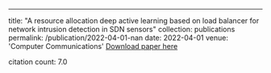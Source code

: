 ---
title: "A resource allocation deep active learning based on load balancer for network intrusion detection in SDN sensors"
collection: publications
permalink: /publication/2022-04-01-nan
date: 2022-04-01
venue: 'Computer Communications'
[Download paper here](https://scholar.google.com/citations?view_op=view_citation&hl=en&user=CCckbEUAAAAJ&cstart=20&pagesize=80&citation_for_view=CCckbEUAAAAJ:uWiczbcajpAC)

citation count: 7.0